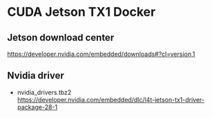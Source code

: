 # CUDA Jetson TX1 Docker

## Jetson download center

https://developer.nvidia.com/embedded/downloads#?cl=version,1


## Nvidia driver

* nvidia_drivers.tbz2  
https://developer.nvidia.com/embedded/dlc/l4t-jetson-tx1-driver-package-28-1
